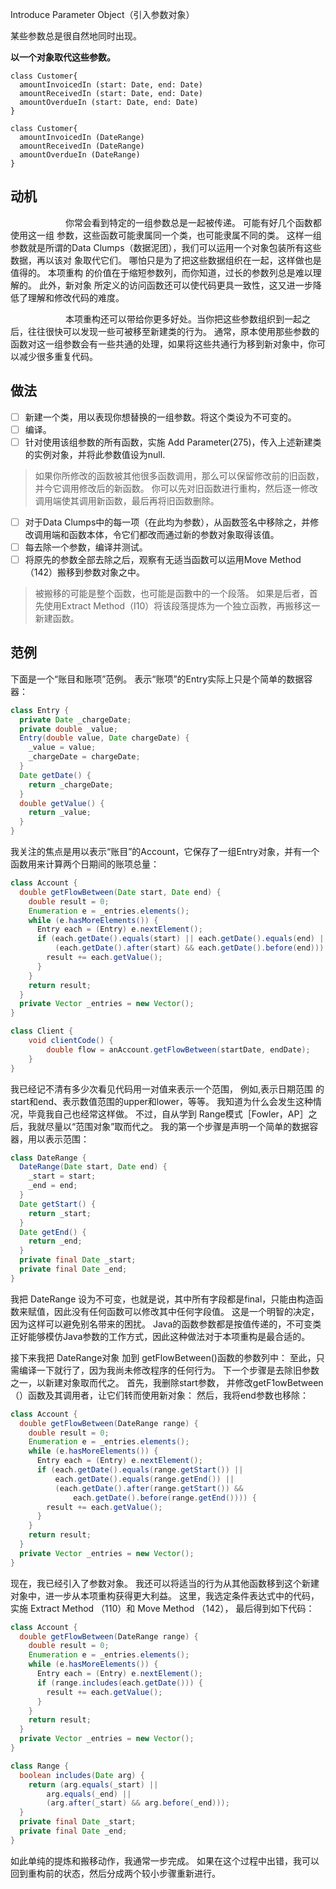 Introduce Parameter Object（引⼊参数对象）

某些参数总是很⾃然地同时出现。 

**以⼀个对象取代这些参数。**

```puml
class Customer{
  amountInvoicedIn (start: Date, end: Date)
  amountReceivedIn (start: Date, end: Date)
  amountOverdueIn (start: Date, end: Date)
}

class Customer{
  amountInvoicedIn (DateRange)
  amountReceivedIn (DateRange)
  amountOverdueIn (DateRange)
}
```

## 动机

&emsp;&emsp;&emsp;&emsp;&emsp;&emsp;
你常会看到特定的⼀组参数总是⼀起被传递。
可能有好⼏个函数都使⽤这⼀组 参数，这些函数可能⾪属同⼀个类，也可能⾪属不同的类。
这样⼀组参数就是所谓的Data Clumps（数据泥团），我们可以运⽤⼀个对象包装所有这些数据，再以该对 象取代它们。
哪怕只是为了把这些数据组织在⼀起，这样做也是值得的。
本项重构 的价值在于缩短参数列，⽽你知道，过长的参数列总是难以理解的。
此外，新对象 所定义的访问函数还可以使代码更具⼀致性，这又进⼀步降低了理解和修改代码的难度。

&emsp;&emsp;&emsp;&emsp;&emsp;&emsp;
本项重构还可以带给你更多好处。当你把这些参数组织到⼀起之后，往往很快可以发现⼀些可被移⾄新建类的⾏为。
通常，原本使⽤那些参数的函数对这⼀组参数会有⼀些共通的处理，如果将这些共通⾏为移到新对象中，你可以减少很多重复代码。

## 做法

-[ ] 新建⼀个类，⽤以表现你想替换的⼀组参数。将这个类设为不可变的。 
-[ ] 编译。
-[ ] 针对使⽤该组参数的所有函数，实施 Add Parameter(275)，传⼊上述新建类的实例对象，并将此参数值设为null.
> 如果你所修改的函数被其他很多函数调⽤，那么可以保留修改前的旧函数，并今它调⽤修改后的新函数。
你可以先对旧函数进⾏重构，然后逐⼀修改调⽤端使其调⽤新函数，最后再将旧函数删除。
-[ ] 对于Data Clumps中的每⼀项（在此均为参数），从函数签名中移除之，并修改调⽤端和函数本体，令它们都改⽽通过新的参数对象取得该值。 
-[ ] 每去除⼀个参数，编译并测试。
-[ ] 将原先的参数全部去除之后，观察有⽆适当函数可以运⽤Move Method （142）搬移到参数对象之中。 
> 被搬移的可能是整个函数，也可能是函數中的⼀个段落。
如果是后者，⾸先使⽤Extract Method（I10）将该段落提炼为⼀个独⽴函教，再搬移这⼀新建函数。


## 范例

下⾯是⼀个“账⽬和账项”范例。
表示“账项”的Entry实际上只是个简单的数据容器：

```java
class Entry {
  private Date _chargeDate;
  private double _value;
  Entry(double value, Date chargeDate) {
    _value = value;
    _chargeDate = chargeDate;
  }
  Date getDate() {
    return _chargeDate;
  }
  double getValue() {
    return _value;
  }
}

```

我关注的焦点是⽤以表示“账⽬”的Account，它保存了⼀组Entry对象，并有⼀个函数⽤来计算两个⽇期间的账项总量：
```java
class Account {
  double getFlowBetween(Date start, Date end) {
    double result = 0;
    Enumeration e = _entries.elements();
    while (e.hasMoreElements()) {
      Entry each = (Entry) e.nextElement();
      if (each.getDate().equals(start) || each.getDate().equals(end) ||
          (each.getDate().after(start) && each.getDate().before(end))) {
        result += each.getValue();
      }
    }
    return result;
  }
  private Vector _entries = new Vector();
}
```
```java
class Client {
    void clientCode() {
        double flow = anAccount.getFlowBetween(startDate, endDate);
    }
}

```
我已经记不清有多少次看⻅代码⽤⼀对值来表示⼀个范围，
例如,表示⽇期范围 的start和end、表示数值范围的upper和lower，等等。
我知道为什么会发⽣这种情况，毕竟我⾃⼰也经常这样做。
不过，⾃从学到 Range模式［Fowler，AP］之后，我就尽量以“范围对象”取⽽代之。
我的第⼀个步骤是声明⼀个简单的数据容器，⽤以表示范围：
```java
class DateRange {
  DateRange(Date start, Date end) {
    _start = start;
    _end = end;
  }
  Date getStart() {
    return _start;
  }
  Date getEnd() {
    return _end;
  }
  private final Date _start;
  private final Date _end;
}

```

我把 DateRange 设为不可变，也就是说，其中所有字段都是final，只能由构造函数来赋值，因此没有任何函数可以修改其中任何字段值。
这是⼀个明智的决定，因为这样可以避免别名带来的困扰。
Java的函数参数都是按值传递的，不可变类正好能够模仿Java参数的⼯作⽅式，因此这种做法对于本项重构是最合适的。

接下来我把 DateRange对象 加到 getFlowBetween()函数的参数列中：
⾄此，只需编译⼀下就⾏了，因为我尚未修改程序的任何⾏为。
下⼀个步骤是去除旧参数之⼀，以新建对象取⽽代之。
⾸先，我删除start参数， 并修改getF1owBetween（）函数及其调⽤者，让它们转⽽使⽤新对象：
然后，我将end参数也移除：
```java
class Account {
  double getFlowBetween(DateRange range) {
    double result = 0;
    Enumeration e = _entries.elements();
    while (e.hasMoreElements()) {
      Entry each = (Entry) e.nextElement();
      if (each.getDate().equals(range.getStart()) ||
          each.getDate().equals(range.getEnd()) ||
          (each.getDate().after(range.getStart()) &&
              each.getDate().before(range.getEnd()))) {
        result += each.getValue();
      }
    }
    return result;
  }
  private Vector _entries = new Vector();
}
```

现在，我已经引⼊了参数对象。
我还可以将适当的⾏为从其他函数移到这个新建对象中，进⼀步从本项重构获得更⼤利益。
这⾥，我选定条件表达式中的代码， 实施 Extract Method （110）和 Move Method （142），
最后得到如下代码： 
```java
class Account {
  double getFlowBetween(DateRange range) {
    double result = 0;
    Enumeration e = _entries.elements();
    while (e.hasMoreElements()) {
      Entry each = (Entry) e.nextElement();
      if (range.includes(each.getDate())) {
        result += each.getValue();
      }
    }
    return result;
  }
  private Vector _entries = new Vector();
}

class Range {
  boolean includes(Date arg) {
    return (arg.equals(_start) ||
        arg.equals(_end) ||
        (arg.after(_start) && arg.before(_end)));
  }
  private final Date _start;
  private final Date _end;
}

```

如此单纯的提炼和搬移动作，我通常⼀步完成。
如果在这个过程中出错，我可以回到重构前的状态，然后分成两个较⼩步骤重新进⾏。
